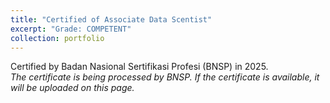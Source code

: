 ```yaml
---
title: "Certified of Associate Data Scentist"
excerpt: "Grade: COMPETENT"
collection: portfolio
---
```


Certified by Badan Nasional Sertifikasi Profesi (BNSP) in 2025.
<br/>
<i>The certificate is being processed by BNSP. If the certificate is available, it will be uploaded on this page.</i>
